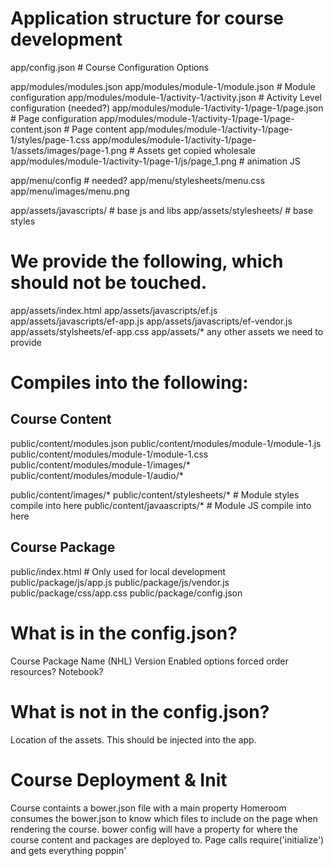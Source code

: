 # Application structure for course development

app/config.json # Course Configuration Options

app/modules/modules.json
app/modules/module-1/module.json # Module configuration
app/modules/module-1/activity-1/activity.json # Activity Level configuration (needed?)
app/modules/module-1/activity-1/page-1/page.json # Page configuration
app/modules/module-1/activity-1/page-1/page-content.json # Page content
app/modules/module-1/activity-1/page-1/styles/page-1.css
app/modules/module-1/activity-1/page-1/assets/images/page-1.png # Assets get copied wholesale
app/modules/module-1/activity-1/page-1/js/page_1.png # animation JS

app/menu/config # needed?
app/menu/stylesheets/menu.css
app/menu/images/menu.png

app/assets/javascripts/ # base js and libs
app/assets/stylesheets/ # base styles


# We provide the following, which should not be touched.
app/assets/index.html
app/assets/javascripts/ef.js
app/assets/javascripts/ef-app.js
app/assets/javascripts/ef-vendor.js
app/assets/stylsheets/ef-app.css
app/assets/* any other assets we need to provide


# Compiles into the following:

## Course Content
public/content/modules.json
public/content/modules/module-1/module-1.js
public/content/modules/module-1/module-1.css
public/content/modules/module-1/images/*
public/content/modules/module-1/audio/*

public/content/images/*
public/content/stylesheets/* # Module styles compile into here
public/content/javaascripts/* # Module JS compile into here

## Course Package
public/index.html # Only used for local development
public/package/js/app.js
public/package/js/vendor.js
public/package/css/app.css
public/package/config.json


# What is in the config.json?
Course Package Name (NHL)
Version
Enabled options
  forced order
  resources?
  Notebook?

# What is not in the config.json?
Location of the assets. This should be injected into the app.

# Course Deployment & Init
Course containts a bower.json file with a main property
Homeroom consumes the bower.json to know which files to include on the page
when rendering the course.  bower config will have a property for where the
course content and packages are deployed to.
Page calls require('initialize') and gets everything poppin'



